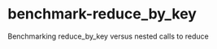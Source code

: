 benchmark-reduce_by_key
=======================

Benchmarking reduce_by_key versus nested calls to reduce